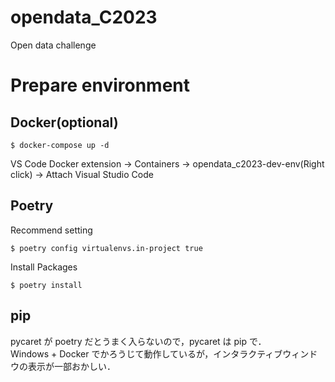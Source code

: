 # opendata_C2023

Open data challenge

# Prepare environment

## Docker(optional)

```
$ docker-compose up -d
```

VS Code Docker extension -> Containers -> opendata_c2023-dev-env(Right click) -> Attach Visual Studio Code

## Poetry

Recommend setting

```
$ poetry config virtualenvs.in-project true
```

Install Packages

```
$ poetry install
```

## pip

pycaret が poetry だとうまく入らないので，pycaret は pip で．  
Windows + Docker でかろうじて動作しているが，インタラクティブウィンドウの表示が一部おかしい．
